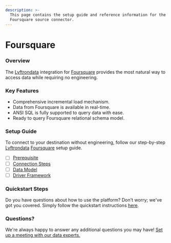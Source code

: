 ```yaml
---
description: >-
  This page contains the setup guide and reference information for the
  Foursquare source connector.
---
```


# Foursquare

### Overview

The [Lyftrondata](https://www.lyftrondata.com/) integration for [Foursquare](https://www.lyftrondata.com/integration/marketing-analytics/foursquare/) provides the most natural way to access data while requiring no engineering.

### Key Features

* Comprehensive incremental load mechanism.
* Data from Foursquare is available in real-time.
* ANSI SQL is fully supported to query data with ease.
* Ready to query Foursquare relational schema model.

### Setup Guide

To connect to your destination without engineering, follow our step-by-step [Lyftrondata](https://www.lyftrondata.com/) [Foursquare](https://www.lyftrondata.com/integration/marketing-analytics/foursquare/) setup guide.

* [ ] [Prerequisite](prerequisite.md)
* [ ] [Connection Steps](connection-steps.md)
* [ ] [Data Model](data-model/erd.md)
* [ ] [Driver Framework](driver-framework/)

### Quickstart Steps

Do you have questions about how to use the platform? Don't worry; we've got you covered. Simply follow the quickstart instructions [here](./).

### Questions? <a href="#questions" id="questions"></a>

We're always happy to answer any additional questions you may have! [Set up a meeting with our data experts.](https://www.lyftrondata.com/book-a-meeting/)
